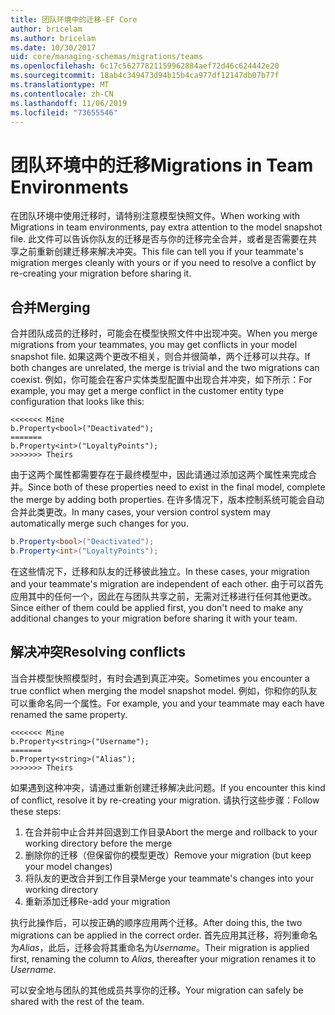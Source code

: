```yaml
---
title: 团队环境中的迁移-EF Core
author: bricelam
ms.author: bricelam
ms.date: 10/30/2017
uid: core/managing-schemas/migrations/teams
ms.openlocfilehash: 6c17c56277821159962884aef72d46c624442e20
ms.sourcegitcommit: 18ab4c349473d94b15b4ca977df12147db07b77f
ms.translationtype: MT
ms.contentlocale: zh-CN
ms.lasthandoff: 11/06/2019
ms.locfileid: "73655546"
---
```

# <a name="migrations-in-team-environments"></a><span data-ttu-id="b3113-102">团队环境中的迁移</span><span class="sxs-lookup"><span data-stu-id="b3113-102">Migrations in Team Environments</span></span>

<span data-ttu-id="b3113-103">在团队环境中使用迁移时，请特别注意模型快照文件。</span><span class="sxs-lookup"><span data-stu-id="b3113-103">When working with Migrations in team environments, pay extra attention to the model snapshot file.</span></span> <span data-ttu-id="b3113-104">此文件可以告诉你队友的迁移是否与你的迁移完全合并，或者是否需要在共享之前重新创建迁移来解决冲突。</span><span class="sxs-lookup"><span data-stu-id="b3113-104">This file can tell you if your teammate's migration merges cleanly with yours or if you need to resolve a conflict by re-creating your migration before sharing it.</span></span>

## <a name="merging"></a><span data-ttu-id="b3113-105">合并</span><span class="sxs-lookup"><span data-stu-id="b3113-105">Merging</span></span>

<span data-ttu-id="b3113-106">合并团队成员的迁移时，可能会在模型快照文件中出现冲突。</span><span class="sxs-lookup"><span data-stu-id="b3113-106">When you merge migrations from your teammates, you may get conflicts in your model snapshot file.</span></span> <span data-ttu-id="b3113-107">如果这两个更改不相关，则合并很简单，两个迁移可以共存。</span><span class="sxs-lookup"><span data-stu-id="b3113-107">If both changes are unrelated, the merge is trivial and the two migrations can coexist.</span></span> <span data-ttu-id="b3113-108">例如，你可能会在客户实体类型配置中出现合并冲突，如下所示：</span><span class="sxs-lookup"><span data-stu-id="b3113-108">For example, you may get a merge conflict in the customer entity type configuration that looks like this:</span></span>

``` output
<<<<<<< Mine
b.Property<bool>("Deactivated");
=======
b.Property<int>("LoyaltyPoints");
>>>>>>> Theirs
```

<span data-ttu-id="b3113-109">由于这两个属性都需要存在于最终模型中，因此请通过添加这两个属性来完成合并。</span><span class="sxs-lookup"><span data-stu-id="b3113-109">Since both of these properties need to exist in the final model, complete the merge by adding both properties.</span></span> <span data-ttu-id="b3113-110">在许多情况下，版本控制系统可能会自动合并此类更改。</span><span class="sxs-lookup"><span data-stu-id="b3113-110">In many cases, your version control system may automatically merge such changes for you.</span></span>

``` csharp
b.Property<bool>("Deactivated");
b.Property<int>("LoyaltyPoints");
```

<span data-ttu-id="b3113-111">在这些情况下，迁移和队友的迁移彼此独立。</span><span class="sxs-lookup"><span data-stu-id="b3113-111">In these cases, your migration and your teammate's migration are independent of each other.</span></span> <span data-ttu-id="b3113-112">由于可以首先应用其中的任何一个，因此在与团队共享之前，无需对迁移进行任何其他更改。</span><span class="sxs-lookup"><span data-stu-id="b3113-112">Since either of them could be applied first, you don't need to make any additional changes to your migration before sharing it with your team.</span></span>

## <a name="resolving-conflicts"></a><span data-ttu-id="b3113-113">解决冲突</span><span class="sxs-lookup"><span data-stu-id="b3113-113">Resolving conflicts</span></span>

<span data-ttu-id="b3113-114">当合并模型快照模型时，有时会遇到真正冲突。</span><span class="sxs-lookup"><span data-stu-id="b3113-114">Sometimes you encounter a true conflict when merging the model snapshot model.</span></span> <span data-ttu-id="b3113-115">例如，你和你的队友可以重命名同一个属性。</span><span class="sxs-lookup"><span data-stu-id="b3113-115">For example, you and your teammate may each have renamed the same property.</span></span>

``` output
<<<<<<< Mine
b.Property<string>("Username");
=======
b.Property<string>("Alias");
>>>>>>> Theirs
```

<span data-ttu-id="b3113-116">如果遇到这种冲突，请通过重新创建迁移解决此问题。</span><span class="sxs-lookup"><span data-stu-id="b3113-116">If you encounter this kind of conflict, resolve it by re-creating your migration.</span></span> <span data-ttu-id="b3113-117">请执行这些步骤：</span><span class="sxs-lookup"><span data-stu-id="b3113-117">Follow these steps:</span></span>

1. <span data-ttu-id="b3113-118">在合并前中止合并并回退到工作目录</span><span class="sxs-lookup"><span data-stu-id="b3113-118">Abort the merge and rollback to your working directory before the merge</span></span>
2. <span data-ttu-id="b3113-119">删除你的迁移（但保留你的模型更改）</span><span class="sxs-lookup"><span data-stu-id="b3113-119">Remove your migration (but keep your model changes)</span></span>
3. <span data-ttu-id="b3113-120">将队友的更改合并到工作目录</span><span class="sxs-lookup"><span data-stu-id="b3113-120">Merge your teammate's changes into your working directory</span></span>
4. <span data-ttu-id="b3113-121">重新添加迁移</span><span class="sxs-lookup"><span data-stu-id="b3113-121">Re-add your migration</span></span>

<span data-ttu-id="b3113-122">执行此操作后，可以按正确的顺序应用两个迁移。</span><span class="sxs-lookup"><span data-stu-id="b3113-122">After doing this, the two migrations can be applied in the correct order.</span></span> <span data-ttu-id="b3113-123">首先应用其迁移，将列重命名为*Alias*，此后，迁移会将其重命名为*Username*。</span><span class="sxs-lookup"><span data-stu-id="b3113-123">Their migration is applied first, renaming the column to *Alias*, thereafter your migration renames it to *Username*.</span></span>

<span data-ttu-id="b3113-124">可以安全地与团队的其他成员共享你的迁移。</span><span class="sxs-lookup"><span data-stu-id="b3113-124">Your migration can safely be shared with the rest of the team.</span></span>
